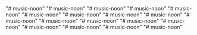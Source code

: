 "# music-noon" 
"# music-noon" 
"# music-noon" 
"# music-noon" 
"# music-noon" 
"# music-noon" 
"# music-noon" 
"# music-noon" 
"# music-noon" 
"# music-noon" 
"# music-noon" 
"# music-noon" 
"# music-noon" 
"# music-noon" 
"# music-noon" 
"# music-noon" 
"# music-noon" 
"# music-noon" 

